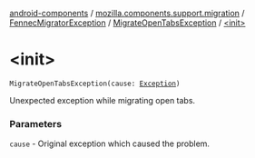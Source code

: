 [android-components](../../../index.md) / [mozilla.components.support.migration](../../index.md) / [FennecMigratorException](../index.md) / [MigrateOpenTabsException](index.md) / [&lt;init&gt;](./-init-.md)

# &lt;init&gt;

`MigrateOpenTabsException(cause: `[`Exception`](https://developer.android.com/reference/java/lang/Exception.html)`)`

Unexpected exception while migrating open tabs.

### Parameters

`cause` - Original exception which caused the problem.